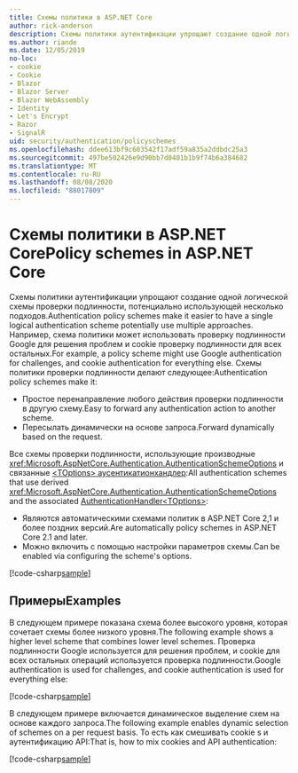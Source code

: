 ```yaml
---
title: Схемы политики в ASP.NET Core
author: rick-anderson
description: Схемы политики аутентификации упрощают создание одной логической схемы проверки подлинности
ms.author: riande
ms.date: 12/05/2019
no-loc:
- cookie
- Cookie
- Blazor
- Blazor Server
- Blazor WebAssembly
- Identity
- Let's Encrypt
- Razor
- SignalR
uid: security/authentication/policyschemes
ms.openlocfilehash: ddee613bf9c603542f17adf59a835a2ddbdc25a3
ms.sourcegitcommit: 497be502426e9d90bb7d0401b1b9f74b6a384682
ms.translationtype: MT
ms.contentlocale: ru-RU
ms.lasthandoff: 08/08/2020
ms.locfileid: "88017809"
---
```

# <a name="policy-schemes-in-aspnet-core"></a><span data-ttu-id="273bc-103">Схемы политики в ASP.NET Core</span><span class="sxs-lookup"><span data-stu-id="273bc-103">Policy schemes in ASP.NET Core</span></span>

<span data-ttu-id="273bc-104">Схемы политики аутентификации упрощают создание одной логической схемы проверки подлинности, потенциально использующей несколько подходов.</span><span class="sxs-lookup"><span data-stu-id="273bc-104">Authentication policy schemes make it easier to have a single logical authentication scheme potentially use multiple approaches.</span></span> <span data-ttu-id="273bc-105">Например, схема политики может использовать проверку подлинности Google для решения проблем и cookie проверку подлинности для всех остальных.</span><span class="sxs-lookup"><span data-stu-id="273bc-105">For example, a policy scheme might use Google authentication for challenges, and cookie authentication for everything else.</span></span> <span data-ttu-id="273bc-106">Схемы политики проверки подлинности делают следующее:</span><span class="sxs-lookup"><span data-stu-id="273bc-106">Authentication policy schemes make it:</span></span>

* <span data-ttu-id="273bc-107">Простое перенаправление любого действия проверки подлинности в другую схему.</span><span class="sxs-lookup"><span data-stu-id="273bc-107">Easy to forward any authentication action to another scheme.</span></span>
* <span data-ttu-id="273bc-108">Пересылать динамически на основе запроса.</span><span class="sxs-lookup"><span data-stu-id="273bc-108">Forward dynamically based on the request.</span></span>

<span data-ttu-id="273bc-109">Все схемы проверки подлинности, использующие производные <xref:Microsoft.AspNetCore.Authentication.AuthenticationSchemeOptions> и связанные [ \<TOptions> аусентикатионхандлер](/dotnet/api/microsoft.aspnetcore.authentication.authenticationhandler-1):</span><span class="sxs-lookup"><span data-stu-id="273bc-109">All authentication schemes that use derived <xref:Microsoft.AspNetCore.Authentication.AuthenticationSchemeOptions> and the associated [AuthenticationHandler\<TOptions>](/dotnet/api/microsoft.aspnetcore.authentication.authenticationhandler-1):</span></span>

* <span data-ttu-id="273bc-110">Являются автоматическими схемами политик в ASP.NET Core 2,1 и более поздних версий.</span><span class="sxs-lookup"><span data-stu-id="273bc-110">Are automatically policy schemes in ASP.NET Core 2.1 and later.</span></span>
* <span data-ttu-id="273bc-111">Можно включить с помощью настройки параметров схемы.</span><span class="sxs-lookup"><span data-stu-id="273bc-111">Can be enabled via configuring the scheme's options.</span></span>

[!code-csharp[sample](policyschemes/samples/AuthenticationSchemeOptions.cs?name=snippet)]

## <a name="examples"></a><span data-ttu-id="273bc-112">Примеры</span><span class="sxs-lookup"><span data-stu-id="273bc-112">Examples</span></span>

<span data-ttu-id="273bc-113">В следующем примере показана схема более высокого уровня, которая сочетает схемы более низкого уровня.</span><span class="sxs-lookup"><span data-stu-id="273bc-113">The following example shows a higher level scheme that combines lower level schemes.</span></span> <span data-ttu-id="273bc-114">Проверка подлинности Google используется для решения проблем, и cookie для всех остальных операций используется проверка подлинности.</span><span class="sxs-lookup"><span data-stu-id="273bc-114">Google authentication is used for challenges, and cookie authentication is used for everything else:</span></span>

[!code-csharp[sample](policyschemes/samples/Startup.cs?name=snippet1)]

<span data-ttu-id="273bc-115">В следующем примере включается динамическое выделение схем на основе каждого запроса.</span><span class="sxs-lookup"><span data-stu-id="273bc-115">The following example enables dynamic selection of schemes on a per request basis.</span></span> <span data-ttu-id="273bc-116">То есть как смешивать cookie s и аутентификацию API:</span><span class="sxs-lookup"><span data-stu-id="273bc-116">That is, how to mix cookies and API authentication:</span></span>

 <!-- REVIEW, missing If set in public Func<HttpContext, string> ForwardDefaultSelector -->

[!code-csharp[sample](policyschemes/samples/Startup.cs?name=snippet2)]
